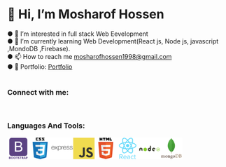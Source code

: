 <h1>👋 Hi, I’m Mosharof Hossen</h1>
● 👀 I’m interested in full stack Web Eevelopment </br>
● 🌱 I’m currently learning Web Development(React js, Node js, javascript ,MondoDB ,Firebase). </br>
● 📫 How to reach me <a href="mailto:mosharofhossen1998@gmail.com">mosharofhossen1998@gmail.com</a></br>
● 🥰 Portfolio: <a href="https://portfolio-pro-max.web.app/">Portfolio</a></br>
</br>

### Connect with me:
[<img width = "50px" src="https://cdn.icon-icons.com/icons2/2428/PNG/512/linkedin_black_logo_icon_147114.png" alt="">](https://www.linkedin.com/in/mosharof-hossen-005323171/)
[<img width = "50px" src="https://camo.githubusercontent.com/68395a7b109c74c379a2e19b46e78a7df724c05e8a35df5b2d4a85d3b6cb5369/68747470733a2f2f63646e2e6a7364656c6976722e6e65742f6e706d2f73696d706c652d69636f6e7340332e302e312f69636f6e732f66616365626f6f6b2e737667" alt="">](https://www.facebook.com/mosharofhossen.mosharofhossen.35)
    
### Languages And Tools:

<img width = "50px" align="left" src="https://raw.githubusercontent.com/devicons/devicon/master/icons/bootstrap/bootstrap-plain-wordmark.svg" alt="">
<img width = "50px" align="left" src="https://raw.githubusercontent.com/devicons/devicon/master/icons/css3/css3-original-wordmark.svg" alt="">
<img width = "50px" align="left" src="https://camo.githubusercontent.com/dd4b2422ed3bfc9da88c43d18550375c66f9584327dff7ecc19315ce50b96f07/68747470733a2f2f7777772e766563746f726c6f676f2e7a6f6e652f6c6f676f732f66697265626173652f66697265626173652d69636f6e2e737667" alt="">
<img width = "50px" align="left" src="https://camo.githubusercontent.com/fbfcb9e3dc648adc93bef37c718db16c52f617ad055a26de6dc3c21865c3321d/68747470733a2f2f7777772e766563746f726c6f676f2e7a6f6e652f6c6f676f732f6769742d73636d2f6769742d73636d2d69636f6e2e737667" alt="">
<img width = "50px" align="left" src="https://raw.githubusercontent.com/devicons/devicon/master/icons/express/express-original-wordmark.svg" alt="">

<img width = "50px" align="left" src="https://camo.githubusercontent.com/df12cb598044a3f38efc1f45e3580558c324cf8789b79487125044eeebcc4dee/68747470733a2f2f7777772e766563746f726c6f676f2e7a6f6e652f6c6f676f732f6865726f6b752f6865726f6b752d69636f6e2e737667" alt="">

<img width = "50px" align="left" src="https://raw.githubusercontent.com/devicons/devicon/master/icons/javascript/javascript-original.svg" alt="">

<img width = "50px" align="left" src="https://raw.githubusercontent.com/devicons/devicon/master/icons/html5/html5-original-wordmark.svg" alt="">

<img width = "50px" align="left" src="https://raw.githubusercontent.com/devicons/devicon/master/icons/react/react-original-wordmark.svg" alt="">
<img width = "50px" align="left" src="https://raw.githubusercontent.com/devicons/devicon/master/icons/nodejs/nodejs-original-wordmark.svg" alt="">
<img width = "50px" align="left" src="https://raw.githubusercontent.com/devicons/devicon/master/icons/mongodb/mongodb-original-wordmark.svg" alt="">

<img width = "50px" align="left" src="https://banner2.cleanpng.com/20180409/bcw/kisspng-python-clojure-javascript-logo-5acb613955c8c7.2988935115232781373514.jpg" alt="">

<img width = "50px" align="left" src="https://img.icons8.com/ios/452/typescript.png" alt="">
<img width = "50px" align="left" src="https://cdn.iconscout.com/icon/free/png-256/vs-code-2336946-1982827.png" alt="">
